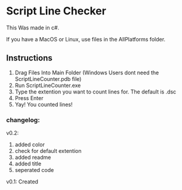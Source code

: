 <h1> Script Line Checker </h1>
This Was made in c#.

If you have a MacOS or Linux, use files in the AllPlatforms folder.

<h2>Instructions</h2>
<ol>
<li>Drag Files Into Main Folder (Windows Users dont need the ScriptLineCounter.pdb file)</li>
<li>Run ScriptLineCounter.exe</li>
<li>Type the extention you want to count lines for. The default is .dsc</li>
<li>Press Enter</li>
<li>Yay! You counted lines!</li>
</ol>

<h3>changelog:</h3>

v0.2: 
<ol>
<li>added color</li> 
<li>check for default extention</li> 
<li>added readme</li> 
<li>added title</li> 
<li>seperated code</li>
</ol>

v0.1: Created